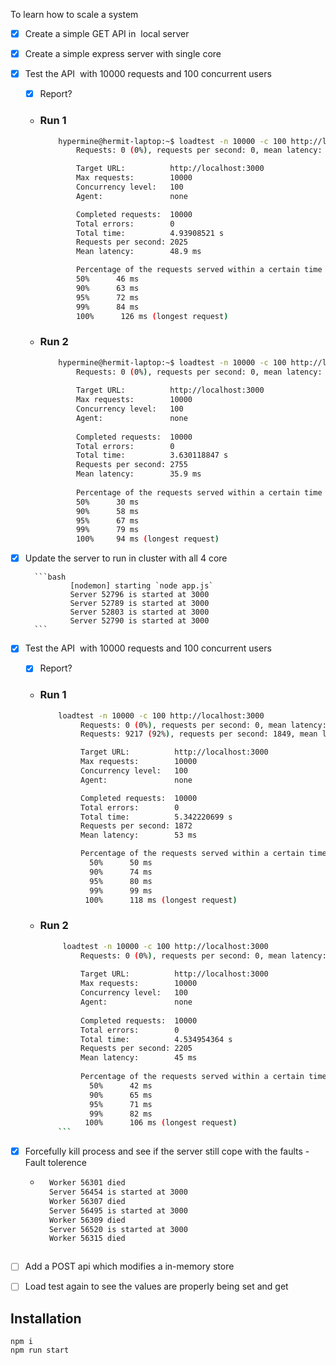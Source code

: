 To learn how to scale a system

- [x] Create a simple GET API in  local server
- [x] Create a simple express server with single core
- [x] Test the API  with 10000 requests and 100 concurrent users
    - [x] Report?
    - ### Run 1
        ```bash
            hypermine@hermit-laptop:~$ loadtest -n 10000 -c 100 http://localhost:3000
                Requests: 0 (0%), requests per second: 0, mean latency: 0 ms

                Target URL:          http://localhost:3000
                Max requests:        10000
                Concurrency level:   100
                Agent:               none

                Completed requests:  10000
                Total errors:        0
                Total time:          4.93908521 s
                Requests per second: 2025
                Mean latency:        48.9 ms

                Percentage of the requests served within a certain time
                50%      46 ms
                90%      63 ms
                95%      72 ms
                99%      84 ms
                100%      126 ms (longest request)
        ```
    - ### Run 2
        ```bash
            hypermine@hermit-laptop:~$ loadtest -n 10000 -c 100 http://localhost:3000
                Requests: 0 (0%), requests per second: 0, mean latency: 0 ms
                
                Target URL:          http://localhost:3000
                Max requests:        10000
                Concurrency level:   100
                Agent:               none
                
                Completed requests:  10000
                Total errors:        0
                Total time:          3.630118847 s
                Requests per second: 2755
                Mean latency:        35.9 ms
                
                Percentage of the requests served within a certain time
                50%      30 ms
                90%      58 ms
                95%      67 ms
                99%      79 ms
                100%     94 ms (longest request)
        ```
- [x] Update the server to run in cluster with all 4 core

        ```bash
                [nodemon] starting `node app.js`
                Server 52796 is started at 3000
                Server 52789 is started at 3000
                Server 52803 is started at 3000
                Server 52790 is started at 3000
        ```
- [x] Test the API  with 10000 requests and 100 concurrent users
    - [x] Report?
    - ### Run 1
        ```bash
            loadtest -n 10000 -c 100 http://localhost:3000
                 Requests: 0 (0%), requests per second: 0, mean latency: 0 ms
                 Requests: 9217 (92%), requests per second: 1849, mean latency: 54.1 ms

                 Target URL:          http://localhost:3000
                 Max requests:        10000
                 Concurrency level:   100
                 Agent:               none

                 Completed requests:  10000
                 Total errors:        0
                 Total time:          5.342220699 s
                 Requests per second: 1872
                 Mean latency:        53 ms

                 Percentage of the requests served within a certain time
                   50%      50 ms
                   90%      74 ms
                   95%      80 ms
                   99%      99 ms
                  100%      118 ms (longest request)
        ```
    - ### Run 2
        ```bash
             loadtest -n 10000 -c 100 http://localhost:3000
                 Requests: 0 (0%), requests per second: 0, mean latency: 0 ms
                 
                 Target URL:          http://localhost:3000
                 Max requests:        10000
                 Concurrency level:   100
                 Agent:               none
                 
                 Completed requests:  10000
                 Total errors:        0
                 Total time:          4.534954364 s
                 Requests per second: 2205
                 Mean latency:        45 ms
                 
                 Percentage of the requests served within a certain time
                   50%      42 ms
                   90%      65 ms
                   95%      71 ms
                   99%      82 ms
                  100%      106 ms (longest request)
            ```
- [x] Forcefully kill process and see if the server still cope with the faults - Fault tolerence
    - ```bash
        Worker 56301 died
        Server 56454 is started at 3000
        Worker 56307 died
        Server 56495 is started at 3000
        Worker 56309 died
        Server 56520 is started at 3000
        Worker 56315 died
     ```
- [ ] Add a POST api which modifies a in-memory store
- [ ] Load test again to see the values are properly being set and get


## Installation 

```
npm i
npm run start
```